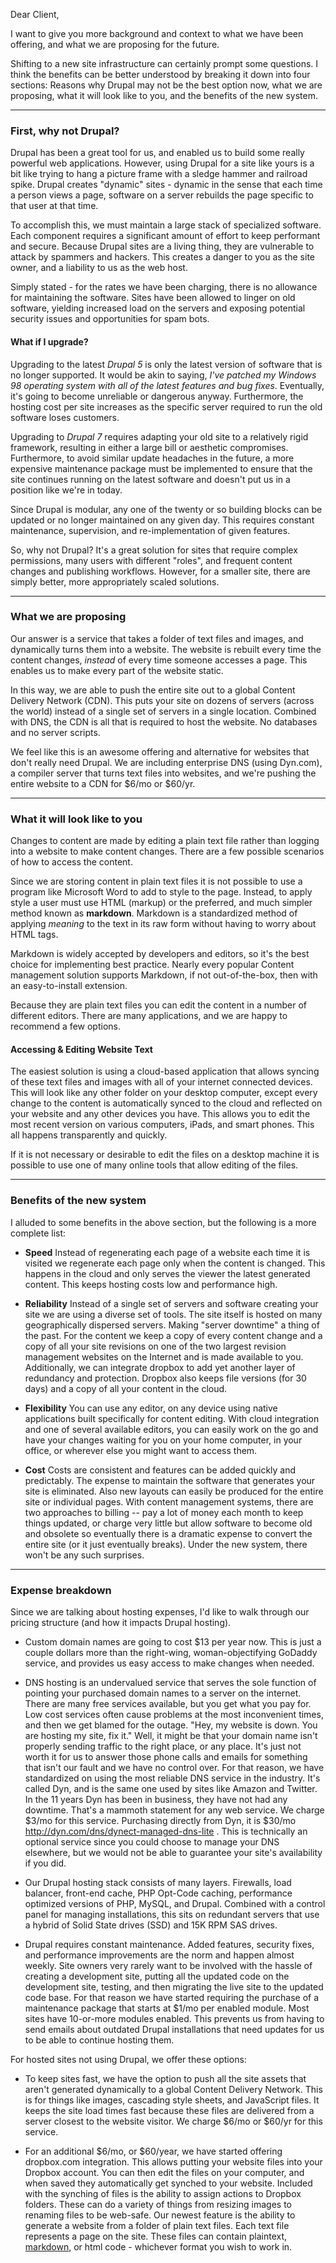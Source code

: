 Dear Client,

I want to give you more background and context to what we have been offering, and what we are proposing for the future.

Shifting to a new site infrastructure can certainly prompt some questions. I think the benefits can be better understood by breaking it down into four sections: Reasons why Drupal may not be the best option now, what we are proposing, what it will look like to you, and the benefits of the new system.

___

### First, why not Drupal?

Drupal has been a great tool for us, and enabled us to build some really powerful web applications. However, using Drupal for a site like yours is a bit like trying to hang a picture frame with a sledge hammer and railroad spike. Drupal creates "dynamic" sites - dynamic in the sense that each time a person views a page, software on a server rebuilds the page specific to that user at that time.

To accomplish this, we must maintain a large stack of specialized software. Each component requires a significant amount of effort to keep performant and secure. Because Drupal sites are a living thing, they are vulnerable to attack by spammers and hackers. This creates a danger to you as the site owner, and a liability to us as the web host.

Simply stated - for the rates we have been charging, there is no allowance for maintaining the software. Sites have been allowed to linger on old software, yielding increased load on the servers and exposing potential security issues and opportunities for spam bots.

#### What if I upgrade?

Upgrading to the latest *Drupal 5* is only the latest version of software that is no longer supported. It would be akin to saying, *I've patched my Windows 98 operating system with all of the latest features and bug fixes*. Eventually, it's going to become unreliable or dangerous anyway. Furthermore, the hosting cost per site increases as the specific server required to run the old software loses customers.

Upgrading to *Drupal 7* requires adapting your old site to a relatively rigid framework, resulting in either a large bill or aesthetic compromises. Furthermore, to avoid similar update headaches in the future, a more expensive maintenance package must be implemented to ensure that the site continues running on the latest software and doesn't put us in a position like we're in today.

Since Drupal is modular, any one of the twenty or so building blocks can be updated or no longer maintained on any given day. This requires constant maintenance, supervision, and re-implementation of given features.

So, why not Drupal? It's a great solution for sites that require complex permissions, many users with different "roles", and frequent content changes and publishing workflows. However, for a smaller site, there are simply better, more appropriately scaled solutions.

___

### What we are proposing

Our answer is a service that takes a folder of text files and images, and dynamically turns them into a website. The website is rebuilt every time the content changes, *instead* of every time someone accesses a page. This enables us to make every part of the website static.

In this way, we are able to push the entire site out to a global Content Delivery Network (CDN). This puts your site on dozens of servers (across the world) instead of a single set of servers in a single location. Combined with DNS, the CDN is all that is required to host the website. No databases and no server scripts.

We feel like this is an awesome offering and alternative for websites that don't really need Drupal. We are including enterprise DNS (using Dyn.com), a compiler server that turns text files into websites, and we're pushing the entire website to a CDN for $6/mo or $60/yr.

___

### What it will look like to you

Changes to content are made by editing a plain text file rather than logging into a website to make content changes. There are a few possible scenarios of how to access the content.

Since we are storing content in plain text files it is not possible to use a program like Microsoft Word to add to style to the page. Instead, to apply style a user must use HTML (markup) or the preferred, and much simpler method known as **markdown**. Markdown is a standardized method of applying *meaning* to the text in its raw form without having to worry about HTML tags.

Markdown is widely accepted by developers and editors, so it's the best choice for implementing best practice. Nearly every popular Content management solution supports Markdown, if not out-of-the-box, then with an easy-to-install extension.

Because they are plain text files you can edit the content in a number of different editors. There are many applications, and we are happy to recommend a few options.

#### Accessing & Editing Website Text

The easiest solution is using a cloud-based application that allows syncing of these text files and images with all of your internet connected devices. This will look like any other folder on your desktop computer, except every change to the content is automatically synced to the cloud and reflected on your website and any other devices you have. This allows you to edit the most recent version on various computers, iPads, and smart phones. This all happens transparently and quickly.

If it is not necessary or desirable to edit the files on a desktop machine it is possible to use one of many online tools that allow editing of the files.

___

### Benefits of the new system

I alluded to some benefits in the above section, but the following is a more complete list:

- **Speed** Instead of regenerating each page of a website each time it is visited we regenerate each page only when the content is changed. This happens in the cloud and only serves the viewer the latest generated content. This keeps hosting costs low and performance high.

- **Reliability** Instead of a single set of servers and software creating your site we are using a diverse set of tools. The site itself is hosted on many geographically dispersed servers. Making "server downtime" a thing of the past. For the content we keep a copy of every content change and a copy of all your site revisions on one of the two largest revision management websites on the Internet and is made available to you. Additionally, we can integrate dropbox to add yet another layer of redundancy and protection. Dropbox also keeps file versions (for 30 days) and a copy of all your content in the cloud.

- **Flexibility** You can use any editor, on any device using native applications built specifically for content editing. With cloud integration and one of several available editors, you can easily work on the go and have your changes waiting for you on your home computer, in your office, or wherever else you might want to access them.

- **Cost** Costs are consistent and features can be added quickly and predictably. The expense to maintain the software that generates your site is eliminated. Also new layouts can easily be produced for the entire site or individual pages. With content management systems, there are two approaches to billing -- pay a lot of money each month to keep things updated, or charge very little but allow software to become old and obsolete so eventually there is a dramatic expense to convert the entire site (or it just eventually breaks). Under the new system, there won't be any such surprises.

___

### Expense breakdown

Since we are talking about hosting expenses, I'd like to walk through our pricing structure (and how it impacts Drupal hosting).

* Custom domain names are going to cost $13 per year now. This is just a couple dollars more than the right-wing, woman-objectifying GoDaddy service, and provides us easy access to make changes when needed.

* DNS hosting is an undervalued service that serves the sole function of pointing your purchased domain names to a server on the internet. There are many free services available, but you get what you pay for. Low cost services often cause problems at the most inconvenient times, and then we get blamed for the outage. "Hey, my website is down. You are hosting my site, fix it." Well, it might be that your domain name isn't properly sending traffic to the right place, or any place. It's just not worth it for us to answer those phone calls and emails for something that isn't our fault and we have no control over. For that reason, we have standardized on using the most reliable DNS service in the industry. It's called Dyn, and is the same one used by sites like Amazon and Twitter. In the 11 years Dyn has been in business, they have not had any downtime. That's a mammoth statement for any web service. We charge $3/mo for this service. Purchasing directly from Dyn, it is $30/mo http://dyn.com/dns/dynect-managed-dns-lite . This is technically an optional service since you could choose to manage your DNS elsewhere, but we would not be able to guarantee your site's availability if you did.

* Our Drupal hosting stack consists of many layers. Firewalls, load balancer, front-end cache, PHP Opt-Code caching, performance optimized versions of PHP, MySQL, and Drupal. Combined with a control panel for managing installations, this sits on redundant servers that use a hybrid of Solid State drives (SSD) and 15K RPM SAS drives.

* Drupal requires constant maintenance. Added features, security fixes, and performance improvements are the norm and happen almost weekly. Site owners very rarely want to be involved with the hassle of creating a development site, putting all the updated code on the development site, testing, and then migrating the live site to the updated code base. For that reason we have started requiring the purchase of a maintenance package that starts at $1/mo per enabled module. Most sites have 10-or-more modules enabled. This prevents us from having to send emails about outdated Drupal installations that need updates for us to be able to continue hosting them.

For hosted sites not using Drupal, we offer these options:

* To keep sites fast, we have the option to push all the site assets that aren't generated dynamically to a global Content Delivery Network. This is for things like images, cascading style sheets, and JavaScript files. It keeps the site load times fast because these files are delivered from a server closest to the website visitor. We charge $6/mo or $60/yr for this service.

* For an additional $6/mo, or $60/year, we have started offering dropbox.com integration. This allows putting your website files into your Dropbox account. You can then edit the files on your computer, and when saved they automatically get synched to your website. Included with the synching of files is the ability to assign actions to Dropbox folders. These can do a variety of things from resizing images to renaming files to be web-safe. Our newest feature is the ability to generate a website from a folder of plain text files. Each text file represents a page on the site. These files can contain plaintext, [markdown](), or html code - whichever format you wish to work in.
